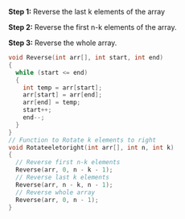 **Step 1:** Reverse the last k elements of the array

**Step 2:** Reverse the first n-k elements of the array.

**Step 3:** Reverse the whole array.

```cpp
void Reverse(int arr[], int start, int end)
{
  while (start <= end)
  {
    int temp = arr[start];
    arr[start] = arr[end];
    arr[end] = temp;
    start++;
    end--;
  }
}
// Function to Rotate k elements to right
void Rotateeletoright(int arr[], int n, int k)
{
  // Reverse first n-k elements
  Reverse(arr, 0, n - k - 1);
  // Reverse last k elements
  Reverse(arr, n - k, n - 1);
  // Reverse whole array
  Reverse(arr, 0, n - 1);
}
```
